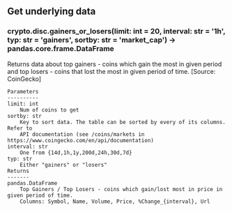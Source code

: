 ## Get underlying data 
### crypto.disc.gainers_or_losers(limit: int = 20, interval: str = '1h', typ: str = 'gainers', sortby: str = 'market_cap') -> pandas.core.frame.DataFrame

Returns data about top gainers - coins which gain the most in given period and
    top losers - coins that lost the most in given period of time. [Source: CoinGecko]

    Parameters
    ----------
    limit: int
        Num of coins to get
    sortby: str
        Key to sort data. The table can be sorted by every of its columns. Refer to
        API documentation (see /coins/markets in https://www.coingecko.com/en/api/documentation)
    interval: str
        One from {14d,1h,1y,200d,24h,30d,7d}
    typ: str
        Either "gainers" or "losers"
    Returns
    -------
    pandas.DataFrame
        Top Gainers / Top Losers - coins which gain/lost most in price in given period of time.
        Columns: Symbol, Name, Volume, Price, %Change_{interval}, Url
